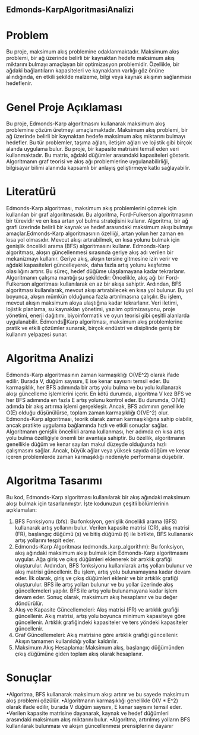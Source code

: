 ## Edmonds-KarpAlgoritmasiAnalizi
 # Problem
Bu proje, maksimum akış problemine odaklanmaktadır. Maksimum akış problemi, bir ağ 
üzerinde belirli bir kaynaktan hedefe maksimum akış miktarını bulmayı amaçlayan bir 
optimizasyon problemidir. Özellikle, bir ağdaki bağlantıların kapasiteleri ve kaynakların varlığı 
göz önüne alındığında, en etkili şekilde malzeme, bilgi veya kaynak akışının sağlanması 
hedeflenir.
# Genel Proje Açıklaması
Bu proje, Edmonds-Karp algoritmasını kullanarak maksimum akış problemine çözüm 
üretmeyi amaçlamaktadır. Maksimum akış problemi, bir ağ üzerinde belirli bir kaynaktan 
hedefe maksimum akış miktarını bulmayı hedefler. Bu tür problemler, taşıma ağları, iletişim 
ağları ve lojistik gibi birçok alanda uygulama bulur.
Bu proje, bir kapasite matrisini temsil eden veri kullanmaktadır. Bu matris, ağdaki düğümler 
arasındaki kapasiteleri gösterir.
Algoritmanın graf teorisi ve akış ağı problemlerine uygulanabilirliği, bilgisayar bilimi alanında 
kapsamlı bir anlayış geliştirmeye katkı sağlayabilir.
# Literatürü
Edmonds-Karp algoritması, maksimum akış problemlerini çözmek için kullanılan bir graf 
algoritmasıdır. Bu algoritma, Ford-Fulkerson algoritmasının bir türevidir ve en kısa artan yol 
bulma stratejisini kullanır.
Algoritma, bir ağ grafi üzerinde belirli bir kaynak ve hedef arasındaki maksimum akışı bulmayı 
amaçlar.Edmonds-Karp algoritmasının özelliği, artan yolun her zaman en kısa yol olmasıdır.
Mevcut akışı artırabilmek, en kısa yolunu bulmak için genişlik öncelikli arama (BFS) 
algoritmasını kullanır.
Edmonds-Karp algoritması, akışın güncellenmesi sırasında geriye akış adı verilen bir 
mekanizmayı kullanır. Geriye akış, akışın tersine gitmesine izin verir ve ağdaki kapasiteleri 
güncelleyerek, daha fazla artış yolunu keşfetme olasılığını artırır. Bu süreç, hedef düğüme 
ulaşılamayana kadar tekrarlanır.
Algoritmanın çalışma mantığı şu şekildedir:
 Öncelikle, akış ağı bir Ford-Fulkerson algoritması kullanılarak en az bir akışa sahiptir.
 Ardından, BFS algoritması kullanılarak, mevcut akışı artırabilecek en kısa yol bulunur.
 Bu yol boyunca, akışın mümkün olduğunca fazla artırılmasına çalışılır.
 Bu işlem, mevcut akışın maksimum akıya ulaştığına kadar tekrarlanır.
Veri iletimi, lojistik planlama, su kaynakları yönetimi, yazılım optimizasyonu, proje yönetimi, 
enerji dağıtımı, biyoinformatik ve oyun teorisi gibi çeşitli alanlarda uygulanabilir. EdmondsKarp algoritması, maksimum akış problemlerine pratik ve etkili çözümler sunarak, birçok 
endüstri ve disiplinde geniş bir kullanım yelpazesi sunar.
# Algoritma Analizi
Edmonds-Karp algoritmasının zaman karmaşıklığı O(VE^2) olarak ifade edilir. Burada V, 
düğüm sayısını, E ise kenar sayısını temsil eder. Bu karmaşıklık, her BFS adımında bir artış 
yolu bulma ve bu yolu kullanarak akışı güncelleme işlemlerini içerir. En kötü durumda, 
algoritma V kez BFS ve her BFS adımında en fazla E artış yolunu kontrol eder. Bu durumda, 
O(VE) adımda bir akış artırma işlemi gerçekleşir. Ancak, BFS adımının genellikle O(E) olduğu 
düşünülürse, toplam zaman karmaşıklığı O(VE^2) olur.
Edmonds-Karp algoritması, teorik olarak zaman karmaşıklığına sahip olabilir, ancak pratikte 
uygulama bağlamında hızlı ve etkili sonuçlar sağlar. Algoritmanın genişlik öncelikli arama 
kullanması, her adımda en kısa artış yolu bulma özelliğiyle önemli bir avantaja sahiptir. Bu 
özellik, algoritmanın genellikle düğüm ve kenar sayıları makul düzeyde olduğunda hızlı 
çalışmasını sağlar. Ancak, büyük ağlar veya yüksek sayıda düğüm ve kenar içeren 
problemlerde zaman karmaşıklığı nedeniyle performansı düşebilir.
# Algoritma Tasarımı
Bu kod, Edmonds-Karp algoritması kullanılarak bir akış ağındaki maksimum akışı bulmak için 
tasarlanmıştır. İşte kodunuzun çeşitli bölümlerinin açıklamaları:
1. BFS Fonksiyonu (bfs): Bu fonksiyon, genişlik öncelikli arama (BFS) kullanarak artış 
yollarını bulur. Verilen kapasite matrisi (CR), akış matrisi (FR), başlangıç düğümü (s) ve 
bitiş düğümü (t) ile birlikte, BFS kullanarak artış yollarını tespit eder.
2. Edmonds-Karp Algoritması (edmonds_karp_algorithm): Bu fonksiyon, akış ağındaki 
maksimum akışı bulmak için Edmonds-Karp algoritmasını uygular. Ağa giriş ve çıkış 
düğümleri eklenerek bir artıklık grafiği oluşturulur. Ardından, BFS fonksiyonu 
kullanılarak artış yolları bulunur ve akış matrisi güncellenir. Bu işlem, artış yolu 
bulunamayana kadar devam eder.
 İlk olarak, giriş ve çıkış düğümleri eklenir ve bir artıklık grafiği oluşturulur.
 BFS ile artış yolları bulunur ve bu yollar üzerinde akış güncellemeleri yapılır.
 BFS ile artış yolu bulunamayana kadar işlem devam eder.
 Sonuç olarak, maksimum akış hesaplanır ve bu değer döndürülür.
3. Akış ve Kapasite Güncellemeleri:
 Akış matrisi (FR) ve artıklık grafiği güncellenir.
 Akış matrisi, artış yolu boyunca minimum kapasiteye göre güncellenir.
 Artıklık grafiğindeki kapasiteler ve ters yöndeki kapasiteler güncellenir.
4. Graf Güncellemeleri:
 Akış matrisine göre artıklık grafiği güncellenir.
 Akışın tamamen kullanıldığı yollar kaldırılır.
5. Maksimum Akış Hesaplama:
 Maksimum akış, başlangıç düğümünden çıkış düğümüne giden toplam akış 
olarak hesaplanır.
# Sonuçlar
•Algoritma, BFS kullanarak maksimum akışı artırır ve bu sayede maksimum akış problemi 
çözülür.
•Algoritmanın karmaşıklığı genellikle O(V * E^2) olarak ifade edilir, burada V düğüm sayısını, 
E kenar sayısını temsil eder.
•Verilen kapasite matrisine dayanarak, kaynak ve hedef düğümleri arasındaki maksimum 
akış miktarını bulur.
•Algoritma, artırılmış yolların BFS kullanılarak bulunması ve akışın güncellenmesi 
prensiplerine dayanır

